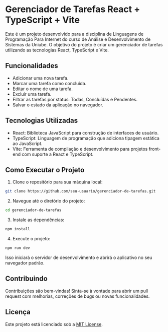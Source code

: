 # Gerenciador de Tarefas React + TypeScript + Vite

Este é um projeto desenvolvido para a disciplina de Linguagens de Programação Para Internet do curso de Análise e Desenvolvimento de Sistemas da Uniube. O objetivo do projeto é criar um gerenciador de tarefas utilizando as tecnologias React, TypeScript e Vite.

## Funcionalidades

- Adicionar uma nova tarefa.
- Marcar uma tarefa como concluída.
- Editar o nome de uma tarefa.
- Excluir uma tarefa.
- Filtrar as tarefas por status: Todas, Concluídas e Pendentes.
- Salvar o estado da aplicação no navegador.

## Tecnologias Utilizadas

- React: Biblioteca JavaScript para construção de interfaces de usuário.
- TypeScript: Linguagem de programação que adiciona tipagem estática ao JavaScript.
- Vite: Ferramenta de compilação e desenvolvimento para projetos front-end com suporte a React e TypeScript.

## Como Executar o Projeto

1. Clone o repositório para sua máquina local:

```bash
git clone https://github.com/seu-usuario/gerenciador-de-tarefas.git
```

2. Navegue até o diretório do projeto:

```bash
cd gerenciador-de-tarefas
```

3. Instale as dependências:

```bash
npm install
```

4. Execute o projeto:

```bash
npm run dev
```

Isso iniciará o servidor de desenvolvimento e abrirá o aplicativo no seu navegador padrão.

## Contribuindo

Contribuições são bem-vindas! Sinta-se à vontade para abrir um pull request com melhorias, correções de bugs ou novas funcionalidades.

## Licença

Este projeto está licenciado sob a [MIT License](https://opensource.org/licenses/MIT).